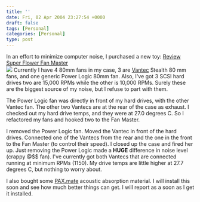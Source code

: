 ```yaml
---
title: ''
date: Fri, 02 Apr 2004 23:27:54 +0000
draft: false
tags: [Personal]
categories: [Personal]
type: post
---
```


In an effort to minimize computer noise, I purchased a new toy: [Review](http://www.extremeoverclocking.com/reviews/cases/Super_Flower_Fan_Master_1.html) [Super Flower Fan Master](http://www.super-flower.com.tw/)  
![](http://www.super-flower.com.tw/fanmaster.jpg) Currently I have 4 80mm fans in my case, 3 are [Vantec](http://www.vantecusa.com) Stealth 80 mm fans, and one generic Power Logic 80mm fan. Also, I've got 3 SCSI hard drives two are 15,000 RPMs while the other is 10,000 RPMs. Surely these are the biggest source of my noise, but I refuse to part with them.

The Power Logic fan was directly in front of my hard drives, with the other Vantec fan. The other two Vantecs are at the rear of the case as exhaust. I checked out my hard drive temps, and they were at 27.0 degrees C. So I refactored my fans and hooked two to the Fan Master.

I removed the Power Logic fan. Moved the Vantec in front of the hard drives. Connected one of the Vantecs from the rear and the one in the front to the Fan Master (to control their speed). I closed up the case and fired her up. Just removing the Power Logic made a **HUGE** difference in noise level (crappy @$$ fan). I've currently got both Vantecs that are connected running at minimum RPMs (1150). My drive temps are little higher at 27.7 degrees C, but nothing to worry about.

I also bought some [PAX.mate](http://shop.store.yahoo.com/xoxide/sounabmat.html) acoustic absorption material. I will install this soon and see how much better things can get. I will report as a soon as I get it installed.